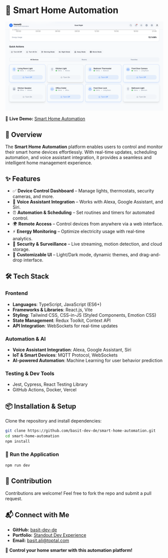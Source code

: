 # 🏡 Smart Home Automation

![Expense Tracker](public/smart-home.png)

🚀 **Live Demo:** [Smart Home Automation](https://basit-dev-de.github.io/smart-home-automation/)

## 📌 Overview

The **Smart Home Automation** platform enables users to control and monitor their smart home devices effortlessly. With real-time updates, scheduling automation, and voice assistant integration, it provides a seamless and intelligent home management experience.

## ✨ Features

- ✅ **Device Control Dashboard** – Manage lights, thermostats, security cameras, and more.
- 🎤 **Voice Assistant Integration** – Works with Alexa, Google Assistant, and Siri.
- ⏰ **Automation & Scheduling** – Set routines and timers for automated control.
- 🌍 **Remote Access** – Control devices from anywhere via a web interface.
- ⚡ **Energy Monitoring** – Optimize electricity usage with real-time analytics.
- 🔐 **Security & Surveillance** – Live streaming, motion detection, and cloud storage.
- 🎨 **Customizable UI** – Light/Dark mode, dynamic themes, and drag-and-drop interface.

## 🛠 Tech Stack

### **Frontend**

- **Languages**: TypeScript, JavaScript (ES6+)
- **Frameworks & Libraries**: React.js, Vite
- **Styling**: Tailwind CSS, CSS-in-JS (Styled Components, Emotion CSS)
- **State Management**: Redux Toolkit, Context API
- **API Integration**: WebSockets for real-time updates

### **Automation & AI**

- **Voice Assistant Integration**: Alexa, Google Assistant, Siri
- **IoT & Smart Devices**: MQTT Protocol, WebSockets
- **AI-powered Automation**: Machine Learning for user behavior prediction

### **Testing & Dev Tools**

- Jest, Cypress, React Testing Library
- GitHub Actions, Docker, Vercel

## 📦 Installation & Setup

Clone the repository and install dependencies:

```sh
git clone https://github.com/basit-dev-de/smart-home-automation.git
cd smart-home-automation
npm install
```

### 🚀 Run the Application

```sh
npm run dev
```

## 🤝 Contribution

Contributions are welcome! Feel free to fork the repo and submit a pull request.

## 📬 Connect with Me

- **GitHub:** [basit-dev-de](https://github.com/basit-dev-de)
- **Portfolio:** [Standout Dev Experience](https://basit-dev.com)
- **Email:** [basit.ali@toptal.com](mailto:basit.ali@toptal.com)

🚀 **Control your home smarter with this automation platform!**
